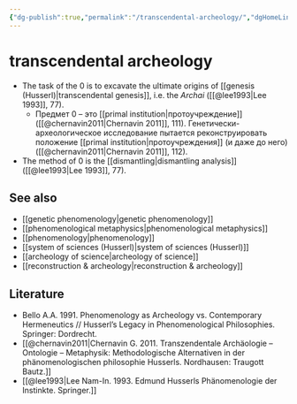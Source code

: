```yaml
---
{"dg-publish":true,"permalink":"/transcendental-archeology/","dgHomeLink":false,"dgPassFrontmatter":false}
---
```


# transcendental archeology
- The task of the 0 is to excavate the ultimate origins of [[genesis (Husserl)|transcendental genesis]], i.e. the _Archai_ ([[@lee1993|Lee 1993]], 77).
	- Предмет 0 – это [[primal institution|протоучреждение]] ([[@chernavin2011|Chernavin 2011]], 111). Генетически-археологическое исследование пытается реконструировать положение [[primal institution|протоучреждения]] (и даже до него) ([[@chernavin2011|Chernavin 2011]], 112).
- The method of 0 is the [[dismantling|dismantling analysis]] ([[@lee1993|Lee 1993]], 77).


## See also
- [[genetic phenomenology|genetic phenomenology]]
- [[phenomenological metaphysics|phenomenological metaphysics]]
- [[phenomenology|phenomenology]]
- [[system of sciences (Husserl)|system of sciences (Husserl)]]
- [[archeology of science|archeology of science]]
- [[reconstruction & archeology|reconstruction & archeology]]


## Literature
- Bello A.A. 1991. Phenomenology as Archeology vs. Contemporary Hermeneutics // Husserl’s Legacy in Phenomenological Philosophies. Springer: Dordrecht.
- [[@chernavin2011|Chernavin G. 2011. Transzendentale Archäologie – Ontologie – Metaphysik: Methodologische Alternativen in der phänomenologischen philosophie Husserls. Nordhausen: Traugott Bautz.]]
- [[@lee1993|Lee Nam-In. 1993. Edmund Husserls Phänomenologie der Instinkte. Springer.]]





